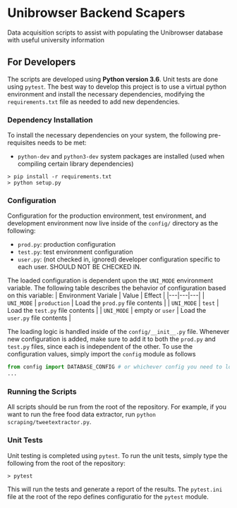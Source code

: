 # Unibrowser Backend Scapers
Data acquisition scripts to assist with populating the Unibrowser database with useful university information

## For Developers
The scripts are developed using **Python version 3.6**. Unit tests are done using `pytest`. The best way to develop this project is to use a virtual python environment and install the necessary dependencies, modifying the `requirements.txt` file as needed to add new dependencies.

### Dependency Installation
To install the necessary dependencies on your system, the following pre-requisites needs to be met:
- `python-dev` and `python3-dev` system packages are installed (used when compiling certain library dependencies)

```text
> pip install -r requirements.txt
> python setup.py
```

### Configuration
Configuration for the production environment, test environment, and development environment now live inside of the `config/` directory as the following:
- `prod.py`: production configuration
- `test.py`: test environment configuration
- `user.py`: (not checked in, ignored) developer configuration specific to each user. SHOULD NOT BE CHECKED IN.

The loaded configuration is dependent upon the `UNI_MODE` environment variable. The following table describes the behavior of configuration based on this variable:
| Environment Variale | Value | Effect |
|---|---|---|
| `UNI_MODE` | `production` | Load the `prod.py` file contents |
| `UNI_MODE` | `test` | Load the `test.py` file contents |
| `UNI_MODE` | empty or `user` | Load the `user.py` file contents |

The loading logic is handled inside of the `config/__init__.py` file. Whenever new configuration is added, make sure to add it to both the `prod.py` and `test.py` files, since each is independent of the other. To use the configuration values, simply import the `config` module as follows

```python
from config import DATABASE_CONFIG # or whichever config you need to load
...
```

### Running the Scripts
All scripts should be run from the root of the repository. For example, if you want to run the free food data extractor, run `python scraping/tweetextractor.py`.

### Unit Tests
Unit testing is completed using `pytest`. To run the unit tests, simply type the following from the root of the repository:

```text
> pytest
```

This will run the tests and generate a report of the results. The `pytest.ini` file at the root of the repo defines configuratio for the `pytest` module.
